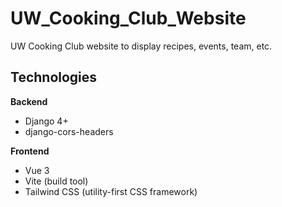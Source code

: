 # UW_Cooking_Club_Website
 UW Cooking Club website to display recipes, events, team, etc.

## Technologies

**Backend**  
- Django 4+  
- django-cors-headers  

**Frontend**  
- Vue 3  
- Vite (build tool)  
- Tailwind CSS (utility-first CSS framework)
